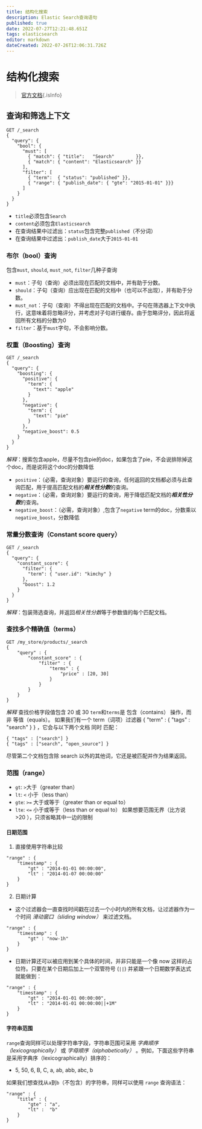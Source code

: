 ```yaml
---
title: 结构化搜索
description: Elastic Search查询语句
published: true
date: 2022-07-27T12:21:48.651Z
tags: elasticsearch
editor: markdown
dateCreated: 2022-07-26T12:06:31.726Z
---
```


# 结构化搜索
> [官方文档](https://www.elastic.co/guide/en/elasticsearch/reference/current/query-filter-context.html){.isInfo}
## 查询和筛选上下文
```console
GET /_search
{
  "query": { 
    "bool": { 
      "must": [
        { "match": { "title":   "Search"        }},
        { "match": { "content": "Elasticsearch" }}
      ],
      "filter": [ 
        { "term":  { "status": "published" }},
        { "range": { "publish_date": { "gte": "2015-01-01" }}}
      ]
    }
  }
}
```
+ `title`必须包含`Search`
+ `content`必须包含`Elasticsearch`
+ 在查询结果中过滤出：`status`包含完整`published`（不分词）
+ 在查询结果中过滤出：`publish_date`大于`2015-01-01`

### 布尔（bool）查询
包含`must`, `should`, `must_not`, `filter`几种子查询
+ `must`：子句（查询）必须出现在匹配的文档中，并有助于分数。
+ `should`：子句（查询）应出现在匹配的文档中（也可以不出现），并有助于分数。
+ `must_not`：子句（查询）不得出现在匹配的文档中。子句在筛选器上下文中执行，这意味着将忽略评分，并考虑对子句进行缓存。由于忽略评分，因此将返回所有文档的分数为0
+ `filter`：基于`must`字句，不会影响分数。

### 权重（Boosting）查询
```console
GET /_search
{
  "query": {
    "boosting": {
      "positive": {
        "term": {
          "text": "apple"
        }
      },
      "negative": {
        "term": {
          "text": "pie"
        }
      },
      "negative_boost": 0.5
    }
  }
}
```
*解释*：搜索包含apple，尽量不包含pie的doc，如果包含了pie，不会说排除掉这个doc，而是说将这个doc的分数降低
+ `positive`：（必需，查询对象）要运行的查询，任何返回的文档都必须与此查询匹配，用于提高匹配文档的***相关性分数***的查询。
+ `negative`：（必需，查询对象）要运行的查询，用于降低匹配文档的***相关性分数***的查询。
+ `negative_boost`：（必需，查询对象）,包含了`negative` term的doc，分数乘以`negative_boost`，分数降低
### 常量分数查询（Constant score query）
```console
GET /_search
{
  "query": {
    "constant_score": {
      "filter": {
        "term": { "user.id": "kimchy" }
      },
      "boost": 1.2
    }
  }
}
```
*解释*：包装筛选查询，并返回*相关性分数*等于参数值的每个匹配文档。
### 查找多个精确值（terms）
```
GET /my_store/products/_search
{
    "query" : {
        "constant_score" : {
            "filter" : {
                "terms" : { 
                    "price" : [20, 30]
                }
            }
        }
    }
}
```
*解释* 查找价格字段值包含 20 或 30
`term`和`terms`是 包含（contains） 操作，而非 等值（equals）。
如果我们有一个 term（词项）过滤器 { "term" : { "tags" : "search" } } ，它会与以下两个文档 同时 匹配：
```
{ "tags" : ["search"] }
{ "tags" : ["search", "open_source"] }
```
尽管第二个文档包含除 search 以外的其他词，它还是被匹配并作为结果返回。
### 范围（range）
+ `gt`: `>`大于（greater than）
+ `lt`: `<` 小于（less than）
+ `gte`: `>=` 大于或等于（greater than or equal to）
+ `lte`: `<=` 小于或等于（less than or equal to）
如果想要范围无界（比方说 >20 ），只须省略其中一边的限制
#### 日期范围
1. 直接使用字符串比较
```
"range" : {
    "timestamp" : {
        "gt" : "2014-01-01 00:00:00",
        "lt" : "2014-01-07 00:00:00"
    }
}
```
2. 日期计算
+ 这个过滤器会一直查找时间戳在过去一个小时内的所有文档，让过滤器作为一个时间 *滑动窗口（sliding window）* 来过滤文档。
```
"range" : {
    "timestamp" : {
        "gt" : "now-1h"
    }
}
```
+ 日期计算还可以被应用到某个具体的时间，并非只能是一个像 now 这样的占位符。只要在某个日期后加上一个双管符号 (`||`) 并紧跟一个日期数学表达式就能做到：
```
"range" : {
    "timestamp" : {
        "gt" : "2014-01-01 00:00:00",
        "lt" : "2014-01-01 00:00:00||+1M" 
    }
}
```
#### 字符串范围
`range`查询同样可以处理字符串字段，字符串范围可采用 *字典顺序（lexicographically）* 或 *字母顺序（alphabetically）* 。例如，下面这些字符串是采用字典序（lexicographically）排序的：

+ 5, 50, 6, B, C, a, ab, abb, abc, b

如果我们想查找从`a`到`b`（不包含）的字符串，同样可以使用 `range` 查询语法：
```
"range" : {
    "title" : {
        "gte" : "a",
        "lt" :  "b"
    }
}
```

